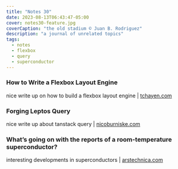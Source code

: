 ```yaml
---
title: "Notes 30"
date: 2023-08-13T06:43:47-05:00
cover: notes30-feature.jpg
coverCaption: "the old stadium © Juan B. Rodriguez"
description: "a journal of unrelated topics"
tags:
  - notes
  - flexbox
  - query
  - superconductor
---
```


### How to Write a Flexbox Layout Engine

nice write up on how to build a flexbox layout engine |
[tchayen.com](https://tchayen.com/how-to-write-a-flexbox-layout-engine)

### Forging Leptos Query

nice write up about tanstack query | [nicoburniske.com](https://www.nicoburniske.com/thoughts/forging_leptos_query)

### What’s going on with the reports of a room-temperature superconductor?

interesting developments in superconductors | [arstechnica.com](https://arstechnica.com/science/2023/08/whats-going-on-with-the-reports-of-a-room-temperature-superconductor/)
